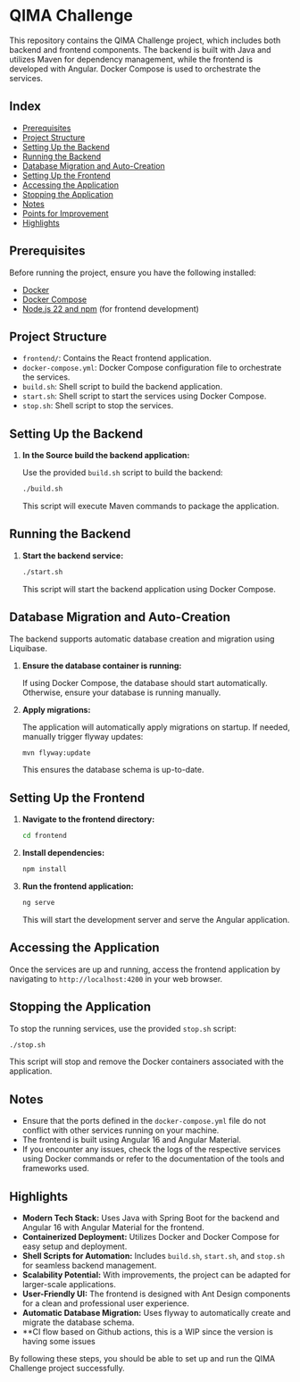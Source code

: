 # QIMA Challenge


This repository contains the QIMA Challenge project, which includes both backend and frontend components. The backend is built with Java and utilizes Maven for dependency management, while the frontend is developed with Angular. Docker Compose is used to orchestrate the services.

## Index

- [Prerequisites](#prerequisites)
- [Project Structure](#project-structure)
- [Setting Up the Backend](#setting-up-the-backend)
- [Running the Backend](#running-the-backend)
- [Database Migration and Auto-Creation](#database-migration-and-auto-creation)
- [Setting Up the Frontend](#setting-up-the-frontend)
- [Accessing the Application](#accessing-the-application)
- [Stopping the Application](#stopping-the-application)
- [Notes](#notes)
- [Points for Improvement](#points-for-improvement)
- [Highlights](#highlights)

## Prerequisites

Before running the project, ensure you have the following installed:

- [Docker](https://docs.docker.com/get-docker/)
- [Docker Compose](https://docs.docker.com/compose/install/)
- [Node.js 22 and npm](https://nodejs.org/) (for frontend development)

## Project Structure

- `frontend/`: Contains the React frontend application.
- `docker-compose.yml`: Docker Compose configuration file to orchestrate the services.
- `build.sh`: Shell script to build the backend application.
- `start.sh`: Shell script to start the services using Docker Compose.
- `stop.sh`: Shell script to stop the services.

## Setting Up the Backend

1. **In the Source build the backend application:**

   Use the provided `build.sh` script to build the backend:

   ```bash
   ./build.sh
   ```

   This script will execute Maven commands to package the application.

## Running the Backend

1. **Start the backend service:**

   ```bash
   ./start.sh
   ```

   This script will start the backend application using Docker Compose.

## Database Migration and Auto-Creation

The backend supports automatic database creation and migration using Liquibase.

1. **Ensure the database container is running:**

   If using Docker Compose, the database should start automatically. Otherwise, ensure your database is running manually.

2. **Apply migrations:**

   The application will automatically apply migrations on startup. If needed, manually trigger flyway updates:

   ```bash
   mvn flyway:update
   ```

   This ensures the database schema is up-to-date.

## Setting Up the Frontend

1. **Navigate to the frontend directory:**

   ```bash
   cd frontend
   ```

2. **Install dependencies:**

   ```bash
   npm install
   ```

3. **Run the frontend application:**

   ```bash
   ng serve
   ```

   This will start the development server and serve the Angular application.

## Accessing the Application

Once the services are up and running, access the frontend application by navigating to `http://localhost:4200` in your web browser.

## Stopping the Application

To stop the running services, use the provided `stop.sh` script:

```bash
./stop.sh
```

This script will stop and remove the Docker containers associated with the application.

## Notes

- Ensure that the ports defined in the `docker-compose.yml` file do not conflict with other services running on your machine.
- The frontend is built using Angular 16 and Angular Material.
- If you encounter any issues, check the logs of the respective services using Docker commands or refer to the documentation of the tools and frameworks used.


## Highlights

- **Modern Tech Stack:** Uses Java with Spring Boot for the backend and Angular 16 with Angular Material for the frontend.
- **Containerized Deployment:** Utilizes Docker and Docker Compose for easy setup and deployment.
- **Shell Scripts for Automation:** Includes `build.sh`, `start.sh`, and `stop.sh` for seamless backend management.
- **Scalability Potential:** With improvements, the project can be adapted for larger-scale applications.
- **User-Friendly UI:** The frontend is designed with Ant Design components for a clean and professional user experience.
- **Automatic Database Migration:** Uses flyway to automatically create and migrate the database schema.
- **CI flow based on Github actions, this is a WIP since the version is having some issues

By following these steps, you should be able to set up and run the QIMA Challenge project successfully.


